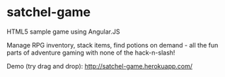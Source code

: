 satchel-game
============

HTML5 sample game using Angular.JS

Manage RPG inventory, stack items, find potions on demand - all the fun parts of adventure gaming with none of the hack-n-slash!

Demo (try drag and drop): http://satchel-game.herokuapp.com/
